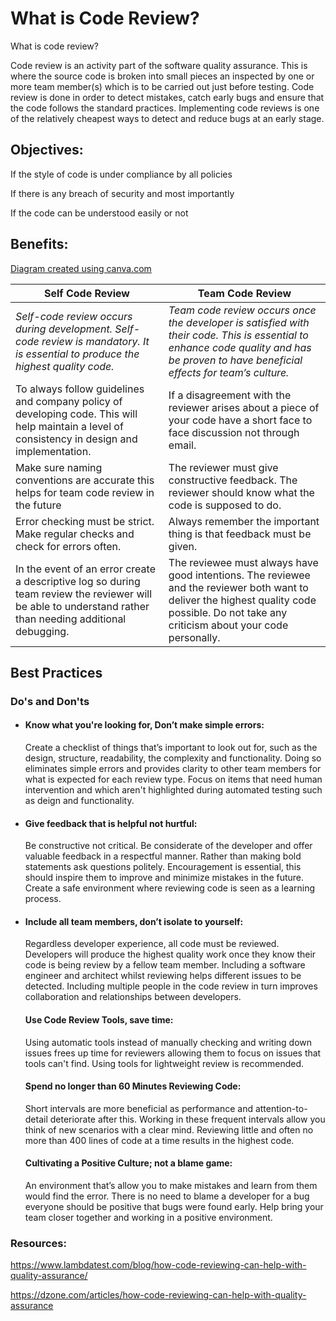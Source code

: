 # What is Code Review? 

What is code review? 

Code review is an activity part of the software quality assurance. This is where the source code is broken into small pieces an inspected by one or more team member(s) which is to be carried out just before testing. Code review is done in order to detect mistakes, catch early bugs and ensure that the code follows the standard practices. Implementing code reviews is one of the relatively cheapest ways to detect and reduce bugs at an early stage. 


## Objectives:

If the style of code is under compliance by all policies

If there is any breach of security and most importantly 

If the code can be understood easily or not

## Benefits:

[Diagram created using canva.com](https://www.canva.com/search/templates?q=Cycle%20Diagram&category=tADWs0Cq50o&doctype=TACQ-lCLuV8&designSpec=djE6dEFEV3MwQ3E1MG86Z2xvYmFsLXByZXNlbnRhdGlvbg%3D%3D&width=1024&height=768)




**Self Code Review** |**Team Code Review**
------------ | -------------
  *Self-code review occurs during development. Self-code review is mandatory. It is essential to produce the highest quality code.* | *Team code review occurs once the developer is satisfied with their code. This is essential to enhance code quality and has be proven to have beneficial effects for team’s culture.*
To always follow guidelines and company policy of developing code. This will help maintain a level of consistency in design and implementation.| If a disagreement with the reviewer arises about a piece of your code have a short face to face discussion not through email. 
 Make sure naming conventions are accurate this helps for team code review in the future    | The reviewer must give constructive feedback. The reviewer should know what the code is supposed to do. 
Error checking must be strict. Make regular checks and check for errors often.     | Always remember the important thing is that feedback must be given.
In the event of an error create a descriptive log so during team review the reviewer will be able to understand rather than needing additional debugging. | The reviewee must always have good intentions.  The reviewee and the reviewer both want to deliver the highest quality code possible. Do not take any criticism about your code personally. 

## Best Practices

### Do's and Don'ts

- #### Know what you're looking for, Don’t make simple errors:  

    Create a checklist of things that’s important to look out for, such as the design, structure, readability, the complexity and functionality. Doing so eliminates simple errors and provides clarity to other team members for what is expected for each review type. Focus on items that need human intervention and which aren't highlighted during automated testing such as deign and functionality.  

-  #### Give feedback that is helpful not hurtful: 

    Be constructive not critical. Be considerate of the developer and offer valuable feedback in a respectful manner. Rather than making bold statements ask questions politely. Encouragement is essential, this should inspire them to improve and minimize mistakes in the future. Create a safe environment where reviewing code is seen as a learning process.  
 

- #### Include all team members, don’t isolate to yourself:  

    Regardless developer experience, all code must be reviewed. Developers will produce the highest quality work once they know their code is being review by a fellow team member. Including a software engineer and architect whilst reviewing helps different issues to be detected.  Including multiple people in the code review in turn improves collaboration and relationships between developers. 

  #### Use Code Review Tools, save time: 
  Using automatic tools instead of manually checking and writing down issues frees up time for reviewers allowing them to focus on issues that tools can't find.  Using tools for lightweight review is recommended. 
 

  #### Spend no longer than 60 Minutes Reviewing Code: 
  Short intervals are more beneficial as performance and attention-to-detail deteriorate after this. Working in these frequent intervals allow you think of new scenarios with a clear mind.  Reviewing little and often no more than 400 lines of code at a time results in the highest code. 
 

  #### Cultivating a Positive Culture;  not a blame game:  
  An environment that’s allow you to make mistakes and learn from them would find the error. There is no need to blame a developer for a bug everyone should be positive that bugs were found early. Help bring your team closer together and working in a positive environment. 
 
 


### Resources: 

https://www.lambdatest.com/blog/how-code-reviewing-can-help-with-quality-assurance/

https://dzone.com/articles/how-code-reviewing-can-help-with-quality-assurance 





